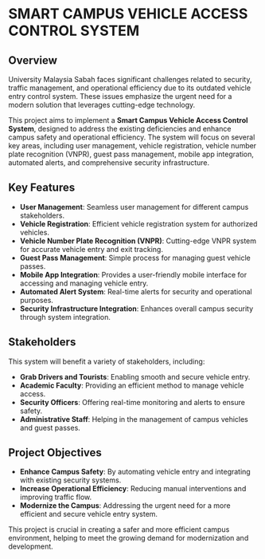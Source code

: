 # SMART CAMPUS VEHICLE ACCESS CONTROL SYSTEM

## Overview

University Malaysia Sabah faces significant challenges related to security, traffic management, and operational efficiency due to its outdated vehicle entry control system. These issues emphasize the urgent need for a modern solution that leverages cutting-edge technology.

This project aims to implement a **Smart Campus Vehicle Access Control System**, designed to address the existing deficiencies and enhance campus safety and operational efficiency. The system will focus on several key areas, including user management, vehicle registration, vehicle number plate recognition (VNPR), guest pass management, mobile app integration, automated alerts, and comprehensive security infrastructure.

## Key Features

- **User Management**: Seamless user management for different campus stakeholders.
- **Vehicle Registration**: Efficient vehicle registration system for authorized vehicles.
- **Vehicle Number Plate Recognition (VNPR)**: Cutting-edge VNPR system for accurate vehicle entry and exit tracking.
- **Guest Pass Management**: Simple process for managing guest vehicle passes.
- **Mobile App Integration**: Provides a user-friendly mobile interface for accessing and managing vehicle entry.
- **Automated Alert System**: Real-time alerts for security and operational purposes.
- **Security Infrastructure Integration**: Enhances overall campus security through system integration.

## Stakeholders

This system will benefit a variety of stakeholders, including:
- **Grab Drivers and Tourists**: Enabling smooth and secure vehicle entry.
- **Academic Faculty**: Providing an efficient method to manage vehicle access.
- **Security Officers**: Offering real-time monitoring and alerts to ensure safety.
- **Administrative Staff**: Helping in the management of campus vehicles and guest passes.

## Project Objectives

- **Enhance Campus Safety**: By automating vehicle entry and integrating with existing security systems.
- **Increase Operational Efficiency**: Reducing manual interventions and improving traffic flow.
- **Modernize the Campus**: Addressing the urgent need for a more efficient and secure vehicle entry system.

This project is crucial in creating a safer and more efficient campus environment, helping to meet the growing demand for modernization and development.
